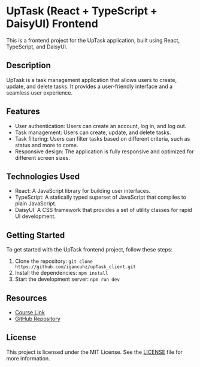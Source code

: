 # UpTask (React + TypeScript + DaisyUI) Frontend

This is a frontend project for the UpTask application, built using React, TypeScript, and DaisyUI.

## Description

UpTask is a task management application that allows users to create, update, and delete tasks. It provides a user-friendly interface and a seamless user experience.

## Features

- User authentication: Users can create an account, log in, and log out.
- Task management: Users can create, update, and delete tasks.
- Task filtering: Users can filter tasks based on different criteria, such as status and more to come.
- Responsive design: The application is fully responsive and optimized for different screen sizes.

## Technologies Used

- React: A JavaScript library for building user interfaces.
- TypeScript: A statically typed superset of JavaScript that compiles to plain JavaScript.
- DaisyUI: A CSS framework that provides a set of utility classes for rapid UI development.

## Getting Started

To get started with the UpTask frontend project, follow these steps:

1. Clone the repository: `git clone https://github.com/igancuhz/upTask_client.git`
2. Install the dependencies: `npm install`
3. Start the development server: `npm run dev`

## Resources

- [Course Link](https://www.udemy.com/share/101Wpi3@I5QCMruhuoa7EjaFZPeaKb9ZEojK3-rNxgkVfvseEm6VffxliQMDUV2Y64yxP4a_WQ==/)
- [GitHub Repository](https://github.com/igancuhz/upTask_client)

## License

This project is licensed under the MIT License. See the [LICENSE](LICENSE) file for more information.
